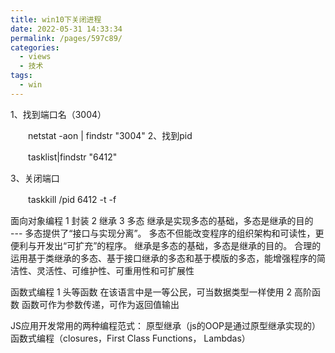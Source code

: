 ```yaml
---
title: win10下关闭进程
date: 2022-05-31 14:33:34
permalink: /pages/597c89/
categories:
  - views
  - 技术
tags:
  - win
---
```


1、找到端口名（3004）

　　netstat -aon | findstr "3004"
2、找到pid

　　tasklist|findstr "6412"

3、关闭端口

　　taskkill /pid 6412 -t -f

面向对象编程
1 封装
2 继承
3 多态
继承是实现多态的基础，多态是继承的目的  
--- 多态提供了“接口与实现分离”。
多态不但能改变程序的组织架构和可读性，更便利与开发出“可扩充”的程序。
继承是多态的基础，多态是继承的目的。
合理的运用基于类继承的多态、基于接口继承的多态和基于模版的多态，能增强程序的简洁性、灵活性、可维护性、可重用性和可扩展性

函数式编程
1 头等函数 在该语言中是一等公民，可当数据类型一样使用
2 高阶函数 函数可作为参数传递，可作为返回值输出

JS应用开发常用的两种编程范式：
原型继承（js的OOP是通过原型继承实现的）
函数式编程（closures，First Class Functions， Lambdas）
